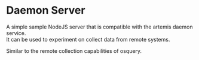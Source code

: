 # Daemon Server

A simple sample NodeJS server that is compatible with the artemis daemon service.  
It can be used to experiment on collect data from remote systems.

Similar to the remote collection capabilities of osquery.